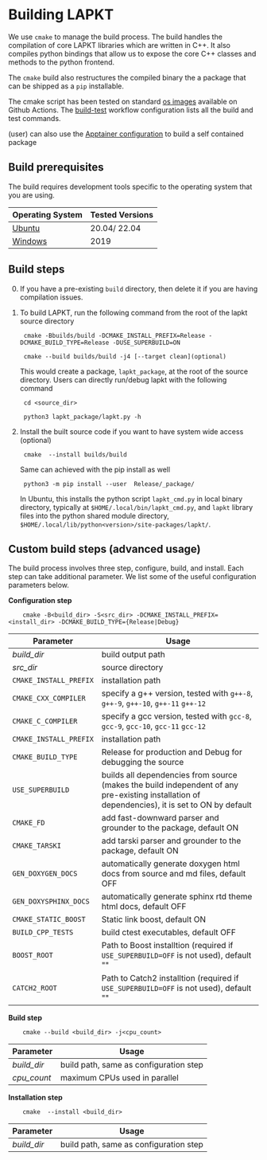 # Building LAPKT

We use `cmake` to manage the build process. The build handles the compilation of core LAPKT libraries which are written in C++. It also compiles python bindings that allow us to expose the core C++ classes and methods to the python frontend. 

The `cmake` build also restructures the compiled binary the a package that can be shipped as a `pip` installable.

The cmake script has been tested on standard [os images](https://github.com/actions/runner-images) available on Github Actions. The [build-test](../.github/workflows/build_test.yml) workflow configuration lists all the build and test commands.

(user) can also use the [Apptainer configuration](../Apptainer.ApxNoveltyTarski) to build a self contained package

## Build prerequisites

The build requires development tools specific to the operating system that you are using.

| Operating System | Tested Versions | 
|----|-----|
| [Ubuntu](ubuntu_requirements.md)|20.04/ 22.04|
| [Windows](windows_requirements.md)| 2019 |

## Build steps

0. If you have a pre-existing `build` directory, then delete it if you are having compilation issues.


1. To build LAPKT, run the following command from the root of the lapkt source directory

        cmake -Bbuilds/build -DCMAKE_INSTALL_PREFIX=Release -DCMAKE_BUILD_TYPE=Release -DUSE_SUPERBUILD=ON

        cmake --build builds/build -j4 [--target clean](optional)

   This would create a package, `lapkt_package`, at the root of the source directory. Users can directly run/debug lapkt with the following command

        cd <source_dir>

        python3 lapkt_package/lapkt.py -h

2. Install the built source code if you want to have system wide access (optional)

        cmake  --install builds/build

   Same can achieved with the pip install as well
        
        python3 -m pip install --user  Release/_package/

   In Ubuntu, this installs the python script `lapkt_cmd.py` in local binary directory, typically at `$HOME/.local/bin/lapkt_cmd.py`, and `lapkt` library files into the python shared module directory, `$HOME/.local/lib/python<version>/site-packages/lapkt/`. 

<!-- 4. Test to check everything went correctly

        cd Release && ctest && ctest .. -->


## Custom build steps (advanced usage)

The build process involves three step, configure, build, and install. Each step can take additional parameter. We list some of the useful configuration parameters below.

**Configuration step**
  
        cmake -B<build_dir> -S<src_dir> -DCMAKE_INSTALL_PREFIX=<install_dir> -DCMAKE_BUILD_TYPE={Release|Debug}

| Parameter | Usage |
|----|----|
| *build_dir* | build output path |
| *src_dir* | source directory |
| `CMAKE_INSTALL_PREFIX` | installation path |
| `CMAKE_CXX_COMPILER` | specify a g++ version, tested with `g++-8`, `g++-9`, `g++-10`, `g++-11` `g++-12` |
| `CMAKE_C_COMPILER` | specify a gcc version, tested with `gcc-8`, `gcc-9`, `gcc-10`, `gcc-11` `gcc-12` |
| `CMAKE_INSTALL_PREFIX` | installation path |
| `CMAKE_BUILD_TYPE` | Release for production and Debug for debugging the source|
| `USE_SUPERBUILD` | builds all dependencies from source (makes the build independent of any pre-existing installation of dependencies), it is set to ON by default |
| `CMAKE_FD` | add fast-downward parser and grounder to the package, default ON |
| `CMAKE_TARSKI` | add tarski parser and grounder to the package, default ON |
| `GEN_DOXYGEN_DOCS` | automatically generate doxygen html docs from source and md files, default OFF |
| `GEN_DOXYSPHINX_DOCS` | automatically generate sphinx rtd theme html docs, default OFF |
| `CMAKE_STATIC_BOOST` | Static link boost, default ON |
| `BUILD_CPP_TESTS` | build ctest executables, default OFF |
| `BOOST_ROOT`| Path to Boost installtion (required if `USE_SUPERBUILD=OFF` is not used), default "" |
| `CATCH2_ROOT`| Path to Catch2 installtion (required if `USE_SUPERBUILD=OFF` is not used), default "" |

**Build step**

        cmake --build <build_dir> -j<cpu_count>

| Parameter | Usage |
|----|----|
| *build_dir* | build path, same as configuration step |
| *cpu_count* | maximum CPUs used in parallel |
        
**Installation step**

        cmake  --install <build_dir>

| Parameter | Usage |
|----|----|
| *build_dir* | build path, same as configuration step |